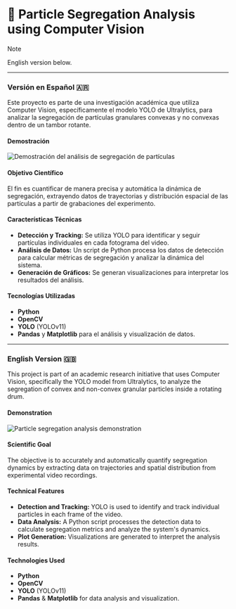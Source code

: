# 🔬 Particle Segregation Analysis using Computer Vision

> [!NOTE]
> English version below.

---

### Versión en Español 🇦🇷

Este proyecto es parte de una investigación académica que utiliza Computer Vision, específicamente el modelo YOLO de Ultralytics, para analizar la segregación de partículas granulares convexas y no convexas dentro de un tambor rotante.

#### Demostración
![Demostración del análisis de segregación de partículas](demo/demo_segregacion_optimizado.gif)

#### Objetivo Científico
El fin es cuantificar de manera precisa y automática la dinámica de segregación, extrayendo datos de trayectorias y distribución espacial de las partículas a partir de grabaciones del experimento.

#### Características Técnicas
- **Detección y Tracking:** Se utiliza YOLO para identificar y seguir partículas individuales en cada fotograma del video.
- **Análisis de Datos:** Un script de Python procesa los datos de detección para calcular métricas de segregación y analizar la dinámica del sistema.
- **Generación de Gráficos:** Se generan visualizaciones para interpretar los resultados del análisis.

#### Tecnologías Utilizadas
- **Python**
- **OpenCV**
- **YOLO** (YOLOv11)
- **Pandas** y **Matplotlib** para el análisis y visualización de datos.

---

### English Version 🇬🇧

This project is part of an academic research initiative that uses Computer Vision, specifically the YOLO model from Ultralytics, to analyze the segregation of convex and non-convex granular particles inside a rotating drum.

#### Demonstration
![Particle segregation analysis demonstration](demo/demo_segregacion_optimizado.gif)

#### Scientific Goal
The objective is to accurately and automatically quantify segregation dynamics by extracting data on trajectories and spatial distribution from experimental video recordings.

#### Technical Features
- **Detection and Tracking:** YOLO is used to identify and track individual particles in each frame of the video.
- **Data Analysis:** A Python script processes the detection data to calculate segregation metrics and analyze the system's dynamics.
- **Plot Generation:** Visualizations are generated to interpret the analysis results.

#### Technologies Used
- **Python**
- **OpenCV**
- **YOLO** (YOLOv11)
- **Pandas** & **Matplotlib** for data analysis and visualization.
